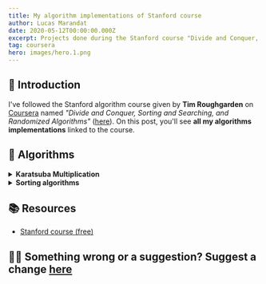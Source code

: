 ```yaml
---
title: My algorithm implementations of Stanford course
author: Lucas Marandat
date: 2020-05-12T00:00:00.000Z
excerpt: Projects done during the Stanford course "Divide and Conquer, Sorting and Searching, and Randomized Algorithms".
tag: coursera
hero: images/hero.1.png
---
```


## 🚀 Introduction

I've followed the Stanford algorithm course given by **Tim Roughgarden** on [Coursera](https://www.coursera.org/) named _"Divide and Conquer, Sorting and Searching, and Randomized Algorithms"_ ([here](https://www.coursera.org/learn/algorithms-divide-conquer#syllabus)). On this post, you'll see **all my algorithms implementations** linked to the course.

## 🧩 Algorithms

<details>
<summary>
<b>Karatsuba Multiplication</b>
</summary>

<br />

### Explanation

Based on [Karatsuba](https://en.wikipedia.org/wiki/Karatsuba_algorithm) notice :

Let $x$ and $y$ be represented as $n$-digit strings. For any positive integer $m \lt n$, one can write the two given numbers as :

$$
x=x_{1}*10^{m}+x_{0}
\\y=y_{1}*10^{m}+y_{0}
$$

**Example**, for $x = 123$ and $y = 54 = 054$ we have $n = 3$ (as we have 3 digits). Take $m = \frac{3}{2} \approx 2$, we can write both as follow :

$$
x = 1_{(x_1)} * 10^2 + 23_{(x_0)}
\\y = 0_{(y_1)} * 10^2 + 54_{(y_0)}
$$

<br />

[Karatsuba](https://fr.wikipedia.org/wiki/Anatolii_Alexevich_Karatsuba) notices that :

$$
\begin{array}{c}
x * y &=& (x_{1}10^{m}+x_{0})(y_{1}10^{m}+y_{0})
\\x * y &=& x_{1}y_110^{2m} + (x_1y_0 + x_0y_1)10^m + x_0y_0
\\
\end{array}
$$

<br />

Let's write :

- $z_0=x_1y_1$
- $z_1=x_0y_0$
- $z_2=x_1y_0 + x_0y_1 = (x_1+x_0)(y_1+y_0) - z_0 - z_1$

We can easily see that initial product ($x*y$) has been reduced to a **smaller products** :

- $x_1y_1$
- $x_0y_0$
- $(x_1+x_0)(y_1+y_0)$

So, this algorithm is based on the known paradigm **"divide and conquer"** where an initial problem is broken down into smaller sub-problems.

### Implementation

To implement this algorithm, I'll treat the **numbers as a string**. For instance: $123$ will be handled as `'123'`. The implementation has been made in **python** because it allows more readable code. First, we define some **utils functions**:

<details>
<summary>
<i>normalize_number(x, y)</i>
</summary>

<br />

This function will be used to **resize the input numbers** to ensure both of them have the **same size**.

```python
def normalize_number(x, y):
  """Resize x or y by padding-left '0' to get the same size to both.

  Args:
    x (str): number 1
    y (str): number 2

  Returns:
    str, str: the padded numbers

  Example:
    >>> normalize_number('12', '1234')
    ('0012', '1234')
    >>> normalize_number('1', '1234')
    ('0001', '1234')
  """
  n = max(len(x), len(y))
  return '0'*(n-len(x)) + x, '0'*(n-len(y)) + y
```

</details>

<details>
<summary>
<i>is_valid_number(nb)</i>
</summary>

<br />

This function will be used to **check** if the provided number is **valid (positive integer only)**.

```python

def is_valid_number(nb):
  """Check if the provided number is a valid number.

  Args:
    nb (str): number

  Returns:
    bool: True if the provided number is valid else False

  Example:
    >>> is_valid_number('123')
    True
    >>> is_valid_number('zfef')
    False
  """
  for digit in nb:
    if ord(digit) < ord('0') or ord(digit) > ord('9'):
      return False
  return True
```

</details>

<details>
<summary>
<i>trim_left_number(nb)</i>
</summary>

<br />

This function will be used to **remove** useless **zeros** of the provided number.

```python
def trim_left_number(nb):
  """Trim left zeros of the provided number.

  Args:
    nb (str | char[]) number

  Returns:
    str | char[]: trimmed nuber

  Example:
    >>> trim_left_number('000120')
    '120'
    >>> trim_left_number('0000')
    '0'
    >>> trim_left_number(['0', '1'])
    ['1']
  """
  i = 0
  while i < len(nb) - 1 and nb[i] == '0':
    i += 1
  return nb[i:]
```

</details>

<details>
<summary>
<i>pow10(x, n)</i>
</summary>

<br />

This function will be used to implement **10 power** on string numbers.

```python
def pow10(x, n):
  """String implementation of x*10^n.

  Args:
    x (str): the number
    n (number): the power of 10

  Returns:
    str

  Example:
    >>> pow10('2', 2)
    '200'
  """
  return x+'0'*n
```

</details>

<details>
<summary>
<i>char_to_int(c)</i>
</summary>

<br />

This function will be used to **transform char** value **into a integer**.

```python
def char_to_int(c):
  """Cast character c into integer

  Args:
    c (char): the character

  Returns:
    int

  Example:
    >>> char_to_int('1')
    1
    >>> char_to_int('9')
    9
  """
  return ord(c) - ord('0')
```

</details>

<details>
<summary>
<i>add_carry(number, start_index=None)</i>
</summary>

<br />

This function will be used to **add carry** of the provided number at **start_index** (by default to the unit).

```python
def add_carry(number, start_index=None):
  """Add carry.

  Args:
    number (str): The number
    start_index (int, optional): the starting index (reversed order)

  Returns:
    str: the carried number

  Example:
    >>> add_carry('99')
    '100'
    >>> add_carry('990', 1)
    '1000'
    >>> add_carry('999', 2)
    '1099'
  """
  n = len(number)
  i = n - start_index if start_index else n # reverse order (from right to left)
  result = ['0'] + list(number)
  while result[i] == '9':
    result[i] = '0'
    i -= 1
  result[i] = str(char_to_int(result[i]) + 1)
  return ''.join(trim_left_number(result))
```

</details>

<details>
<summary>
<i>split_at(x, index)</i>
</summary>

<br />

This function will be used to **split a number** at the provided index.

```python
def split_at(x, index):
  """Split the number at index into 2 pieces.

  Args:
    x (str): the number
    index (int): index to split (x in [0, len(x)[)

  Return:
    str, str

  Example:
    >>> split_at('123', 1)
    ('1', '23')
  """
  return x[:index], x[index:]
```

</details>

Then, we must define an important function `add` to handle **additions between string numbers**.

```python
def add(*numbers):
  """Addition all numbers.

  Args:
    x_1 (str): number 1
    ...
    x_k (str): number k

  Returns:
    str: result

  Example:
    >>> add('33', '7', '1')
    '41'
    >>> add('999', '1', '22')
    '1022'
  """
  n = max(map(len, numbers))
  result = ['0'] * n
  for number in numbers:
    for i, digit in enumerate(number[::-1]):
      # as the number is reversed index 0 correspond to n-1
      index = n-i-1
      # add two units
      res = char_to_int(result[index]) + char_to_int(digit)
      # get the unit (eg. 18 % 10 = 8)
      result[index] = str(res % 10)
      if res >= 10:
        # if has ten, add carry at i+1 (from the right) to the result
        result = list(add_carry(result, i+1))
        n = len(result)
  return ''.join(trim_left_number(result))
```

I hope the code is self-explained, we just **add digits** from **right to left** (this is why we enumerate `numbers[::-1]`) and handle any carry by calling `add_carry` each time the result of digit addition $res \ge 10$.

To finish, we have all the necessaries functions to write our **Karatsuba Algorithm implementation**:

```python
def karatsuba(x, y):
  """Multiply x*y with the karatsuba algorithm.

  Args:
    x (str): number 1
    y (str): number 2

  Returns:
    str: x*y result

  Example:
    >>> karatsuba('2', '24')
    '48'
    >>> karatsuba('123456789', '2345')
    '289506170205'
  """
  if len(x) != len(y):
    x, y = normalize_number(x, y)

  if len(x) == 1:
    return str(char_to_int(x) * char_to_int(y))

  n = len(x)
  m = math.floor(n / 2) # nb digits / 2

  # eg. x=123, n=3, m=1, x=12*10+3, we split at index n-m=3-1=2.
  x0, x1 = split_at(x, n-m)
  y0, y1 = split_at(y, n-m)

  z0 = karatsuba(x0, y0)
  z1 = karatsuba(x1, y1)
  z2 = add(karatsuba(x1, y0), karatsuba(x0, y1)) # @todo reduce this into one karatsuba call: (x0+x1)(y0+y1) - z0 - z1
  return add(pow10(z0, 2*m), pow10(z2, m), z1)
```

### Demo ([here](https://repl.it/@lucasmrdt/karatsuba-algorithm))

<iframe height="400px" width="100%" src="https://repl.it/@lucasmrdt/karatsuba-algorithm?lite=1&outputonly=1" scrolling="no" frameborder="no" allowtransparency="true" allowfullscreen="true" sandbox="allow-forms allow-pointer-lock allow-popups allow-same-origin allow-scripts allow-modals"></iframe>

</details>

<details>
<summary>
<b>Sorting algorithms</b>
</summary>

<br />

To make sure I've **understood sorting algorithms**, I've decided to implement them. To begin with, let's write a useful function named `swap_element` which allows us to **swap 2 elements** of an array at any index:

<details>
<summary>
<i>swap_element(elements, i, j)</i>
</summary>

<br />

This function will be used to **swap elements** of **array** at **any** index.

```python
def swap_element(elements, i, j):
  """Swap elements.

  Args:
    elements (list): array
    i (int): index 1
    j (int): index 2

  Returns:
    None

  Example:
    >>> a = [1, 2, 3]
    >>> swap_element(a, 0, 1)
    >>> a
    [2, 1, 3]
  """
  tmp = elements[i]
  elements[i] = elements[j]
  elements[j] = tmp
```

</details>

### Bubble sort

![bubble sort demo](https://upload.wikimedia.org/wikipedia/commons/c/c8/Bubble-sort-example-300px.gif)

_source [Wikipedia](https://commons.wikimedia.org/wiki/File:Bubble-sort-example-300px.gif)_

We **iterate** in the array from the beginning to the end **until the array is sorted**. Each time we found an element at index $i$ **lower than** the element at index $i - 1$ we **swap them**.

```python
def bubble_sort(numbers):
  """Sort numbers array using bubble sort algorithm.

  Args:
    numbers (int[]): number list

  Returns:
    int[]: sorted list

  Example:
    >>> bubble_sort([6, 5, 4, 3, 2, 1])
    [1, 2, 3, 4, 5, 6]
  """
  sorted_array = numbers[:]
  is_sorted = False
  while not is_sorted:
    i = 1
    is_sorted = True
    while i < len(sorted_array):
      if sorted_array[i-1] > sorted_array[i]:
        swap_element(sorted_array, i-1, i)
        is_sorted = False
      i += 1
  return sorted_array
```

### Insertion sort

![insertion sort demo](https://upload.wikimedia.org/wikipedia/commons/0/0f/Insertion-sort-example-300px.gif)

_source [Wikipedia](https://commons.wikimedia.org/wiki/File:Insertion-sort-example.gif)_

Like when you **sort your card with your hand**: we take an element, then we **insert** it into the sorted part at the right place.

```python
def insertion_sort(numbers):
  """Sort numbers array using insertion sort algorithm.

  Args:
    numbers (int[]): number list

  Returns:
    int[]: sorted list

  Example:
    >>> insertion_sort([6, 5, 4, 3, 2, 1])
    [1, 2, 3, 4, 5, 6]
  """
  sorted_array = numbers[:]
  i = 1
  while i < len(sorted_array):
    j = i
    while j > 0 and sorted_array[j-1] > sorted_array[j]:
      swap_element(sorted_array, j-1, j)
      j -= 1
    i += 1
  return sorted_array
```

### Selection sort

![selection sort demo](https://upload.wikimedia.org/wikipedia/commons/9/94/Selection-Sort-Animation.gif)

_source [Wikipedia](https://commons.wikimedia.org/wiki/File:Selection-Sort-Animation.gif)_

We **iterate in the array** until it's sorted (like the bubble sort does). But here, **at each iteration**, we're **searching the new minimum value** and **append it to the end** of the sorted array.

```python
def selection_sort(numbers):
  """Sort numbers array using selection sort algorithm.

  Args:
    numbers (int[]): number list

  Returns:
    int[]: sorted list

  Example:
    >>> selection_sort([6, 5, 4, 3, 2, 1])
    [1, 2, 3, 4, 5, 6]
  """
  MAX = float('inf')
  sorted_array = numbers[:]
  i = 0
  while i < len(sorted_array):
    min_value = MAX
    min_index = -1
    j = i
    while j < len(sorted_array):
      if sorted_array[j] < min_value:
        min_value = sorted_array[j]
        min_index = j
      j += 1
    swap_element(sorted_array, i, min_index)
    i += 1
  return sorted_array
```

### Merge sort

![merge sort demo](https://upload.wikimedia.org/wikipedia/commons/c/cc/Merge-sort-example-300px.gif)

_source [Wikipedia](https://commons.wikimedia.org/wiki/File:Merge-sort-example-300px.gif)_

We **split recursively** the array into **two equal parts**, then we **merge** each part in an ordered way.

```python
def merge_sort(numbers):
  """Sort numbers array using merge sort algorithm.

  Args:
    numbers (int[]): number list

  Returns:
    int[]: sorted list

  Example:
    >>> merge_sort([6, 5, 4, 3, 2, 1])
    [1, 2, 3, 4, 5, 6]
  """
  if len(numbers) <= 1:
    return numbers

  m = math.floor(len(numbers) / 2)
  left = merge_sort(numbers[:m])
  right = merge_sort(numbers[m:])
  sorted_array = []
  while left and right:
    if left[0] < right[0]:
      sorted_array.append(left.pop(0))
    else:
      sorted_array.append(right.pop(0))
  sorted_array += left + right # add remainder
  return sorted_array
```

### Quick sort

![quick sort demo](https://upload.wikimedia.org/wikipedia/commons/9/9c/Quicksort-example.gif)

_source [Wikipedia](https://commons.wikimedia.org/wiki/File:Quicksort-example.gif)_

Like merge sort, we **split** the array into **two parts**. But here, the split is made **by a pivot** (the **left part** has all its values **lower than** the pivot and the **right** one has all its values **greater than** the pivot). Then we **merge recursively** the two parts.

```python
def quick_sort(numbers):
  """Sort numbers array using quick sort algorithm.

  Args:
    numbers (int[]): number list

  Returns:
    int[]: sorted list

  Example:
    >>> quick_sort([6, 5, 4, 3, 2, 1])
    [1, 2, 3, 4, 5, 6]
  """
  if len(numbers) <= 1:
    return numbers

  m = math.floor(len(numbers)/2)
  pivot = numbers.pop(m)
  left = []
  right = []

  for nb in numbers:
    if nb <= pivot:
      left.append(nb)
    else:
      right.append(nb)
  left = quick_sort(left)
  right = quick_sort(right)
  return left + [pivot] + right
```

### Comparison (for 1499 items made on [repl.it](https://repl.it/@lucasmrdt/sort-algorithms))

|                | 😢 worst | 🤨 average | 😍 best |
| :------------: | :------: | :--------: | :-----: |
|  Bubble sort   |  1.921s  |   1.434s   | 0.001s  |
| Selection sort |  0.500s  |   0.595s   | 0.513s  |
| Insertion sort |  1.117s  |   0.531s   | 0.001s  |
|   Merge sort   |  0.007s  |   0.011s   | 0.007s  |
|   Quick sort   |  0.005s  |   0.006s   | 0.005s  |

### Demo ([here](https://repl.it/@lucasmrdt/sort-algorithms))

<iframe height="400px" width="100%" src="https://repl.it/@lucasmrdt/sort-algorithms?lite=true&outputonly=true" scrolling="no" frameborder="no" allowtransparency="true" allowfullscreen="true" sandbox="allow-forms allow-pointer-lock allow-popups allow-same-origin allow-scripts allow-modals"></iframe>

</details>

## 📚 Resources

- [Stanford course (free)](https://www.coursera.org/learn/algorithms-divide-conquer#syllabus)

## ✍🏻 Something wrong or a suggestion? Suggest a change [here](https://github.com/lucasmrdt/personal-blog/blob/master/content/posts/2020-05-12-Algorithms/index.md)
